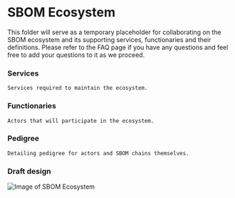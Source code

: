 # SBOM Ecosystem 


This folder will serve as a temporary placeholder for collaborating on the SBOM ecosystem and its supporting services, functionaries and their definitions.  Please refer to the FAQ page if you have any questions and feel free to add your questions to it as we proceed.  

### Services 

```
Services required to maintain the ecosystem.
```

### Functionaries
```
Actors that will participate in the ecosystem.
```

### Pedigree
```
Detailing pedigree for actors and SBOM chains themselves.
```

### Draft design

![Image of SBOM Ecosystem](https://raw.githubusercontent.com/fahad-oss/sig-security-sbom/master/ecosystem/Initial%20design.png)





